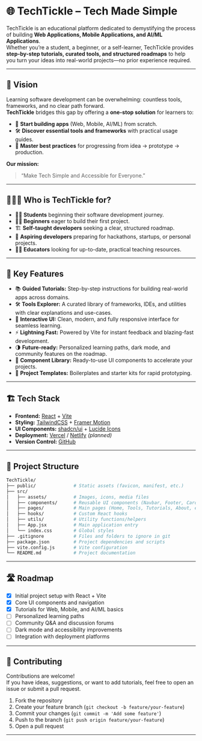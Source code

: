 # 🌐 TechTickle – Tech Made Simple

TechTickle is an educational platform dedicated to demystifying the process of building **Web Applications, Mobile Applications, and AI/ML Applications**.  
Whether you’re a student, a beginner, or a self-learner, TechTickle provides **step-by-step tutorials, curated tools, and structured roadmaps** to help you turn your ideas into real-world projects—no prior experience required.

---

## 🎯 Vision

Learning software development can be overwhelming: countless tools, frameworks, and no clear path forward.  
**TechTickle** bridges this gap by offering a **one-stop solution** for learners to:

- 📱 **Start building apps** (Web, Mobile, AI/ML) from scratch.
- 🛠 **Discover essential tools and frameworks** with practical usage guides.
- 🚀 **Master best practices** for progressing from idea → prototype → production.

**Our mission:**  
> “Make Tech Simple and Accessible for Everyone.”

---

## 🧑‍🤝‍🧑 Who is TechTickle for?

- 🧑‍🎓 **Students** beginning their software development journey.
- 👨‍💻 **Beginners** eager to build their first project.
- 🏗 **Self-taught developers** seeking a clear, structured roadmap.
- 🚀 **Aspiring developers** preparing for hackathons, startups, or personal projects.
- 👩‍🏫 **Educators** looking for up-to-date, practical teaching resources.

---

## 🚀 Key Features

- 📚 **Guided Tutorials:** Step-by-step instructions for building real-world apps across domains.
- 🛠 **Tools Explorer:** A curated library of frameworks, IDEs, and utilities with clear explanations and use-cases.
- 🎨 **Interactive UI:** Clean, modern, and fully responsive interface for seamless learning.
- ⚡ **Lightning Fast:** Powered by Vite for instant feedback and blazing-fast development.
- 🌗 **Future-ready:** Personalized learning paths, dark mode, and community features on the roadmap.
- 🧩 **Component Library:** Ready-to-use UI components to accelerate your projects.
- 📝 **Project Templates:** Boilerplates and starter kits for rapid prototyping.

---

## 🏗️ Tech Stack

- **Frontend:** [React](https://react.dev/) + [Vite](https://vitejs.dev/)
- **Styling:** [TailwindCSS](https://tailwindcss.com/) + [Framer Motion](https://www.framer.com/motion/)
- **UI Components:** [shadcn/ui](https://ui.shadcn.com/) + [Lucide Icons](https://lucide.dev/)
- **Deployment:** [Vercel](https://vercel.com/) / [Netlify](https://www.netlify.com/) *(planned)*
- **Version Control:** [GitHub](https://github.com/)

---

## 📂 Project Structure

```bash
TechTickle/
├── public/              # Static assets (favicon, manifest, etc.)
├── src/
│   ├── assets/          # Images, icons, media files
│   ├── components/      # Reusable UI components (Navbar, Footer, Cards, etc.)
│   ├── pages/           # Main pages (Home, Tools, Tutorials, About, etc.)
│   ├── hooks/           # Custom React hooks
│   ├── utils/           # Utility functions/helpers
│   ├── App.jsx          # Main application entry
│   └── index.css        # Global styles
├── .gitignore           # Files and folders to ignore in git
├── package.json         # Project dependencies and scripts
├── vite.config.js       # Vite configuration
└── README.md            # Project documentation
```

---

## 🛣️ Roadmap

- [x] Initial project setup with React + Vite
- [x] Core UI components and navigation
- [x] Tutorials for Web, Mobile, and AI/ML basics
- [ ] Personalized learning paths
- [ ] Community Q&A and discussion forums
- [ ] Dark mode and accessibility improvements
- [ ] Integration with deployment platforms

---

## 🤝 Contributing

Contributions are welcome!  
If you have ideas, suggestions, or want to add tutorials, feel free to open an issue or submit a pull request.

1. Fork the repository
2. Create your feature branch (`git checkout -b feature/your-feature`)
3. Commit your changes (`git commit -m 'Add some feature'`)
4. Push to the branch (`git push origin feature/your-feature`)
5. Open a pull request

---
